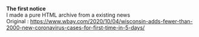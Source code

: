 <strong>The first notice</strong>
<br>
I made a pure HTML archive from a existing news 
<br>
Original : https://www.wbay.com/2020/10/04/wisconsin-adds-fewer-than-2000-new-coronavirus-cases-for-first-time-in-5-days/
